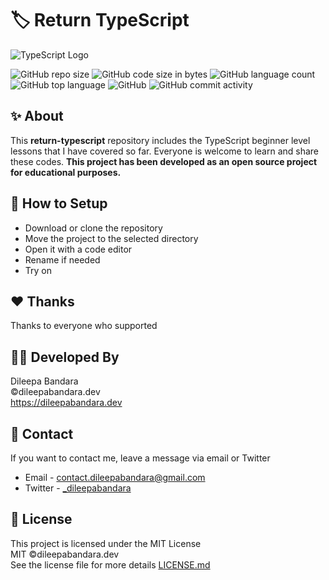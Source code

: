 # 🏷️ Return TypeScript

![TypeScript Logo](https://img.icons8.com/color/98/000000/typescript.png)


![GitHub repo size](https://img.shields.io/github/repo-size/dileepabandara/return-typescript?color=red&label=repository%20size)
![GitHub code size in bytes](https://img.shields.io/github/languages/code-size/dileepabandara/return-typescript?color=red)
![GitHub language count](https://img.shields.io/github/languages/count/dileepabandara/return-typescript)
![GitHub top language](https://img.shields.io/github/languages/top/dileepabandara/return-typescript)
![GitHub](https://img.shields.io/github/license/dileepabandara/return-typescript?color=yellow)
![GitHub commit activity](https://img.shields.io/github/commit-activity/m/dileepabandara/return-typescript?color=brightgreen&label=commits)

## ✨ About

This **return-typescript** repository includes the TypeScript beginner level lessons that I have covered so far. Everyone is welcome to learn and share these codes. **This project has been developed as an open source project for educational purposes.**

## 🍃 How to Setup

- Download or clone the repository
- Move the project to the selected directory
- Open it with a code editor
- Rename if needed
- Try on

## ❤️ Thanks

Thanks to everyone who supported

## 👨‍💻 Developed By

Dileepa Bandara  
©dileepabandara.dev  
<https://dileepabandara.dev>

## 💬 Contact

If you want to contact me, leave a message via email or Twitter

- Email - <contact.dileepabandara@gmail.com>
- Twitter - [_dileepabandara](https://twitter.com/_dileepabandara)

## 📜 License

This project is licensed under the MIT License  
MIT ©dileepabandara.dev  
See the license file for more details [LICENSE.md](https://github.com/dileepabandara/return-typescript/blob/main/LICENSE)
